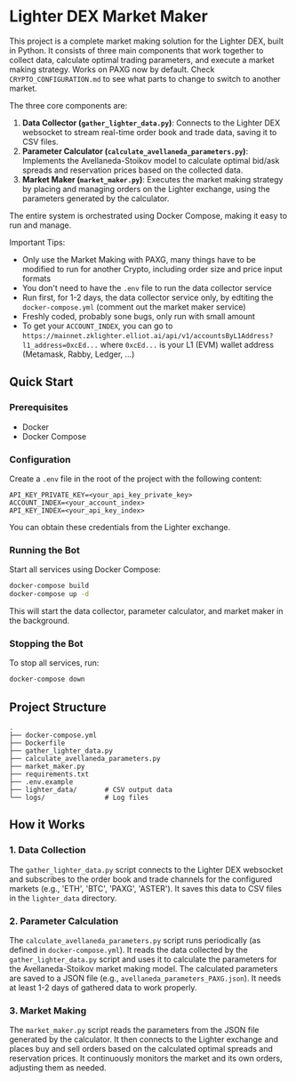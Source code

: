 # Lighter DEX Market Maker

This project is a complete market making solution for the Lighter DEX, built in Python. It consists of three main components that work together to collect data, calculate optimal trading parameters, and execute a market making strategy.
Works on PAXG now by default. Check `CRYPTO_CONFIGURATION.md` to see what parts to change to switch to another market.

The three core components are:
1.  **Data Collector (`gather_lighter_data.py`)**: Connects to the Lighter DEX websocket to stream real-time order book and trade data, saving it to CSV files.
2.  **Parameter Calculator (`calculate_avellaneda_parameters.py`)**: Implements the Avellaneda-Stoikov model to calculate optimal bid/ask spreads and reservation prices based on the collected data.
3.  **Market Maker (`market_maker.py`)**: Executes the market making strategy by placing and managing orders on the Lighter exchange, using the parameters generated by the calculator.

The entire system is orchestrated using Docker Compose, making it easy to run and manage.

Important Tips:
- Only use the Market Making with PAXG, many things have to be modified to run for another Crypto, including order size and price input formats
- You don't need to have the `.env` file to run the data collector service
- Run first, for 1-2 days, the data collector service only, by edtiting the `docker-compose.yml`  (comment out the market maker service)
- Freshly coded, probably sone bugs, only run with small amount
- To get your `ACCOUNT_INDEX`, you can go to\
   `https://mainnet.zklighter.elliot.ai/api/v1/accountsByL1Address?l1_address=0xcEd...` where `0xcEd...` is your L1 (EVM) wallet address (Metamask, Rabby, Ledger, ...)

## Quick Start

### Prerequisites
*   Docker
*   Docker Compose

### Configuration

Create a `.env` file in the root of the project with the following content:

```
API_KEY_PRIVATE_KEY=<your_api_key_private_key>
ACCOUNT_INDEX=<your_account_index>
API_KEY_INDEX=<your_api_key_index>
```

You can obtain these credentials from the Lighter exchange.

### Running the Bot

Start all services using Docker Compose:
```bash
docker-compose build
docker-compose up -d
```

This will start the data collector, parameter calculator, and market maker in the background.

### Stopping the Bot

To stop all services, run:
```bash
docker-compose down
```

## Project Structure

```
.
├── docker-compose.yml
├── Dockerfile
├── gather_lighter_data.py
├── calculate_avellaneda_parameters.py
├── market_maker.py
├── requirements.txt
├── .env.example
├── lighter_data/       # CSV output data
└── logs/               # Log files
```

## How it Works

### 1. Data Collection

The `gather_lighter_data.py` script connects to the Lighter DEX websocket and subscribes to the order book and trade channels for the configured markets (e.g., 'ETH', 'BTC', 'PAXG', 'ASTER'). It saves this data to CSV files in the `lighter_data` directory.

### 2. Parameter Calculation

The `calculate_avellaneda_parameters.py` script runs periodically (as defined in `docker-compose.yml`). It reads the data collected by the `gather_lighter_data.py` script and uses it to calculate the parameters for the Avellaneda-Stoikov market making model. The calculated parameters are saved to a JSON file (e.g., `avellaneda_parameters_PAXG.json`). It needs at least 1-2 days of gathered data to work properly.

### 3. Market Making

The `market_maker.py` script reads the parameters from the JSON file generated by the calculator. It then connects to the Lighter exchange and places buy and sell orders based on the calculated optimal spreads and reservation prices. It continuously monitors the market and its own orders, adjusting them as needed.
